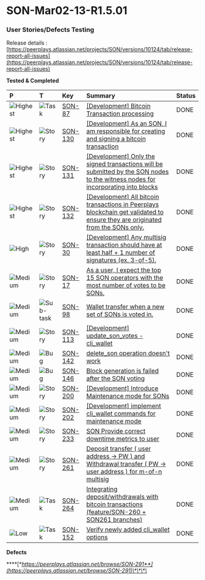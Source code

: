 # SON-Mar02-13-R1.5.01

### **User Stories/Defects Testing** <a id="SON-FEB18-FEB28-Peerplays-Release0.3Build2-UserStories/DefectsTesting"></a>

Release details : [https://peerplays.atlassian.net/projects/SON/versions/10124/tab/release-report-all-issues](https://peerplays.atlassian.net/projects/SON/versions/10124/tab/release-report-all-issues)

**Tested & Completed** 

| P | T | Key | Summary | Status |
| :--- | :--- | :--- | :--- | :--- |
| ![Highest](https://peerplays.atlassian.net/images/icons/priorities/highest.svg) | ![Task](https://peerplays.atlassian.net/secure/viewavatar?size=medium&avatarId=10318&avatarType=issuetype) | [SON-87](https://peerplays.atlassian.net/browse/SON-87) | [\[Development\] Bitcoin Transaction processing](https://peerplays.atlassian.net/browse/SON-87) | DONE |
| ![Highest](https://peerplays.atlassian.net/images/icons/priorities/highest.svg) | ![Story](https://peerplays.atlassian.net/secure/viewavatar?size=medium&avatarId=10315&avatarType=issuetype) | [SON-130](https://peerplays.atlassian.net/browse/SON-130) | [\[Development\] As an SON, I am responsible for creating and signing a bitcoin transaction](https://peerplays.atlassian.net/browse/SON-130) | DONE |
| ![Highest](https://peerplays.atlassian.net/images/icons/priorities/highest.svg) | ![Story](https://peerplays.atlassian.net/secure/viewavatar?size=medium&avatarId=10315&avatarType=issuetype) | [SON-131](https://peerplays.atlassian.net/browse/SON-131) | [\[Development\] Only the signed transactions will be submitted by the SON nodes to the witness nodes for incorporating into blocks](https://peerplays.atlassian.net/browse/SON-131) | DONE |
| ![Highest](https://peerplays.atlassian.net/images/icons/priorities/highest.svg) | ![Story](https://peerplays.atlassian.net/secure/viewavatar?size=medium&avatarId=10315&avatarType=issuetype) | [SON-132](https://peerplays.atlassian.net/browse/SON-132) | [\[Development\] All bitcoin transactions in Peerplays blockchain get validated to ensure they are originated from the SONs only.](https://peerplays.atlassian.net/browse/SON-132) | DONE |
| ![High](https://peerplays.atlassian.net/images/icons/priorities/high.svg) | ![Story](https://peerplays.atlassian.net/secure/viewavatar?size=medium&avatarId=10315&avatarType=issuetype) | [SON-30](https://peerplays.atlassian.net/browse/SON-30) | [\[Development\] Any multisig transaction should have at least half + 1 number of signatures \(ex. 3-of-5\).](https://peerplays.atlassian.net/browse/SON-30) | DONE |
| ![Medium](https://peerplays.atlassian.net/images/icons/priorities/medium.svg) | ![Story](https://peerplays.atlassian.net/secure/viewavatar?size=medium&avatarId=10315&avatarType=issuetype) | [SON-17](https://peerplays.atlassian.net/browse/SON-17) | [As a user, I expect the top 15 SON operators with the most number of votes to be SONs.](https://peerplays.atlassian.net/browse/SON-17) | DONE |
| ![Medium](https://peerplays.atlassian.net/images/icons/priorities/medium.svg) | ![Sub-task](https://peerplays.atlassian.net/secure/viewavatar?size=medium&avatarId=10316&avatarType=issuetype) | [SON-98](https://peerplays.atlassian.net/browse/SON-98) | [Wallet transfer when a new set of SONs is voted in.](https://peerplays.atlassian.net/browse/SON-98) | DONE |
| ![Medium](https://peerplays.atlassian.net/images/icons/priorities/medium.svg) | ![Story](https://peerplays.atlassian.net/secure/viewavatar?size=medium&avatarId=10315&avatarType=issuetype) | [SON-113](https://peerplays.atlassian.net/browse/SON-113) | [\[Development\] update\_son\_votes - cli\_wallet](https://peerplays.atlassian.net/browse/SON-113) | DONE |
| ![Medium](https://peerplays.atlassian.net/images/icons/priorities/medium.svg) | ![Bug](https://peerplays.atlassian.net/secure/viewavatar?size=medium&avatarId=10303&avatarType=issuetype) | [SON-142](https://peerplays.atlassian.net/browse/SON-142) | [delete\_son operation doesn't work](https://peerplays.atlassian.net/browse/SON-142) | DONE |
| ![Medium](https://peerplays.atlassian.net/images/icons/priorities/medium.svg) | ![Bug](https://peerplays.atlassian.net/secure/viewavatar?size=medium&avatarId=10303&avatarType=issuetype) | [SON-146](https://peerplays.atlassian.net/browse/SON-146) | [Block generation is failed after the SON voting](https://peerplays.atlassian.net/browse/SON-146) | DONE |
| ![Medium](https://peerplays.atlassian.net/images/icons/priorities/medium.svg) | ![Story](https://peerplays.atlassian.net/secure/viewavatar?size=medium&avatarId=10315&avatarType=issuetype) | [SON-200](https://peerplays.atlassian.net/browse/SON-200) | [\[Development\] Introduce Maintenance mode for SONs](https://peerplays.atlassian.net/browse/SON-200) | DONE |
| ![Medium](https://peerplays.atlassian.net/images/icons/priorities/medium.svg) | ![Story](https://peerplays.atlassian.net/secure/viewavatar?size=medium&avatarId=10315&avatarType=issuetype) | [SON-202](https://peerplays.atlassian.net/browse/SON-202) | [\[Development\] implement cli\_wallet commands for maintenance mode](https://peerplays.atlassian.net/browse/SON-202) | DONE |
| ![Medium](https://peerplays.atlassian.net/images/icons/priorities/medium.svg) | ![Story](https://peerplays.atlassian.net/secure/viewavatar?size=medium&avatarId=10315&avatarType=issuetype) | [SON-233](https://peerplays.atlassian.net/browse/SON-233) | [SON Provide correct downtime metrics to user](https://peerplays.atlassian.net/browse/SON-233) | DONE |
| ![Medium](https://peerplays.atlassian.net/images/icons/priorities/medium.svg) | ![Story](https://peerplays.atlassian.net/secure/viewavatar?size=medium&avatarId=10315&avatarType=issuetype) | [SON-261](https://peerplays.atlassian.net/browse/SON-261) | [Deposit transfer \( user address -&gt; PW \) and Withdrawal transfer \( PW -&gt; user address \) for m-of-n multisig](https://peerplays.atlassian.net/browse/SON-261) | DONE |
| ![Medium](https://peerplays.atlassian.net/images/icons/priorities/medium.svg) | ![Task](https://peerplays.atlassian.net/secure/viewavatar?size=medium&avatarId=10318&avatarType=issuetype) | [SON-264](https://peerplays.atlassian.net/browse/SON-264) | [Integrating deposit/withdrawals with bitcoin transactions \(feature/SON-260 + SON261 branches\)](https://peerplays.atlassian.net/browse/SON-264) | DONE |
| ![Low](https://peerplays.atlassian.net/images/icons/priorities/low.svg) | ![Task](https://peerplays.atlassian.net/secure/viewavatar?size=medium&avatarId=10318&avatarType=issuetype) | [SON-152](https://peerplays.atlassian.net/browse/SON-152) | [Verify newly added cli\_wallet options](https://peerplays.atlassian.net/browse/SON-152) | DONE |



  
**Defects**

\*\*\*\*[**https://peerplays.atlassian.net/browse/SON-291**](https://peerplays.atlassian.net/browse/SON-291)\*\*\*\*

